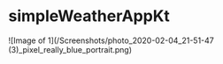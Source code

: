 # simpleWeatherAppKt

![Image of 1](/Screenshots/photo_2020-02-04_21-51-47 (3)_pixel_really_blue_portrait.png)
